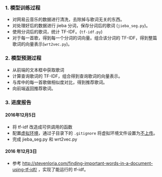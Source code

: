 ### 1. 模型训练过程

- 对网易云音乐的数据进行清洗，去除掉与歌词无关的东西。
- 对处理好后的数据进行 jieba 分词，保存分词后的歌词 (`jieba_seg.py`)。
- 使用分词后的歌词，统计 TF-IDF。(`tf-idf.py`)
- 对于每一首歌，得到每一个分词的词向量。组合该分词的 TF-IDF，得到整篇歌词的向量表示(`wrt2vec.py`)。


### 2. 模型预测过程

- 从前端的文本框中获取歌词
- 计算查询歌词的 TF-IDF，组合得到查询歌词的向量表示。
- 与库中的每一首歌做相似度对比，得到推荐歌词。
- 向前端返回推荐歌词。


### 3. 进度报告

#### 2016年12月5日
- 将 tf-idf 改造成可供调用的函数
- 配置[虚拟环境](http://docs.python-guide.org/en/latest/dev/virtualenvs/)，通过子目录下的 `.gitignore` 将虚拟环境文件设置为[不上传](http://blog.csdn.net/nyist327/article/details/39207383)。
- 完成 jieba_seg.py 和 wrt2vec.py

#### 2016 年12月3日
- 参考 http://stevenloria.com/finding-important-words-in-a-document-using-tf-idf/ ，实现了能运行的 tf-idf。

